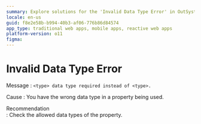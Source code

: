 ```yaml
---
summary: Explore solutions for the 'Invalid Data Type Error' in OutSystems 11 (O11) by verifying property data types.
locale: en-us
guid: f8e2e58b-b994-40b3-af06-776b86d84574
app_type: traditional web apps, mobile apps, reactive web apps
platform-version: o11
figma:
---
```


# Invalid Data Type Error

Message
:   `<type> data type required instead of <type>.`

Cause
:   You have the wrong data type in a property being used.

Recommendation   
:   Check the allowed data types of the property.
